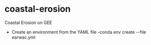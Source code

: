# coastal-erosion
Coastal Erosion on GEE
- Create an environment from the YAML file
  -conda env create --file earwac.yml
